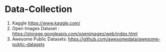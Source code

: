 # Data-Collection
1. Kaggle https://www.kaggle.com/
2. Open Images Dataset : https://storage.googleapis.com/openimages/web/index.html
3. Awesome Public Datasets: https://github.com/awesomedata/awesome-public-datasets

